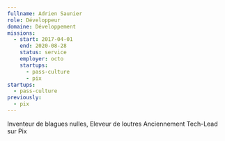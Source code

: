 ```yaml
---
fullname: Adrien Saunier
role: Développeur
domaine: Développement
missions:
  - start: 2017-04-01
    end: 2020-08-28
    status: service
    employer: octo
    startups:
      - pass-culture
      - pix
startups:
  - pass-culture
previously:
  - pix
---
```

Inventeur de blagues nulles, Eleveur de loutres Anciennement Tech-Lead sur Pix